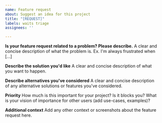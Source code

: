 ```yaml
---
name: Feature request
about: Suggest an idea for this project
title: "[REQUEST]"
labels: waits triage
assignees: ''

---
```


**Is your feature request related to a problem? Please describe.**
A clear and concise description of what the problem is. Ex. I'm always frustrated when [...]

**Describe the solution you'd like**
A clear and concise description of what you want to happen.

**Describe alternatives you've considered**
A clear and concise description of any alternative solutions or features you've considered.

**Priority**
How much is this important for your project? Is it blocks you? What is your vision of importance for other users (add use-cases, examples)?

**Additional context**
Add any other context or screenshots about the feature request here.
